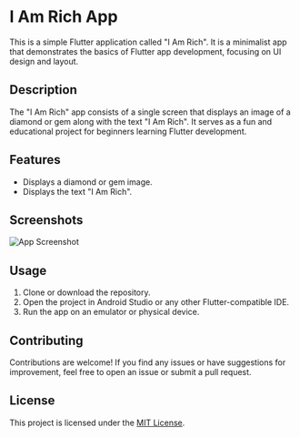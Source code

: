 # I Am Rich App

This is a simple Flutter application called "I Am Rich". It is a minimalist app that demonstrates the basics of Flutter app development, focusing on UI design and layout.

## Description

The "I Am Rich" app consists of a single screen that displays an image of a diamond or gem along with the text "I Am Rich". It serves as a fun and educational project for beginners learning Flutter development.

## Features

- Displays a diamond or gem image.
- Displays the text "I Am Rich".

## Screenshots

![App Screenshot](iamrich.jpg)

## Usage

1. Clone or download the repository.
2. Open the project in Android Studio or any other Flutter-compatible IDE.
3. Run the app on an emulator or physical device.

## Contributing

Contributions are welcome! If you find any issues or have suggestions for improvement, feel free to open an issue or submit a pull request.

## License

This project is licensed under the [MIT License](LICENSE).
